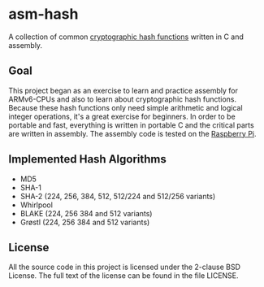# asm-hash
A collection of common [cryptographic hash functions](https://en.wikipedia.org/wiki/Cryptographic_hash) written in C and assembly.

## Goal
This project began as an exercise to learn and practice assembly for ARMv6-CPUs and also to learn about cryptographic hash functions. Because these hash functions only need simple arithmetic and logical integer operations, it's a great exercise for beginners. In order to be portable and fast, everything is written in portable C and the critical parts are written in assembly. The assembly code is tested on the [Raspberry Pi](http://www.raspberrypi.org/). 

## Implemented Hash Algorithms
* MD5
* SHA-1
* SHA-2 (224, 256, 384, 512, 512/224 and 512/256 variants)
* Whirlpool
* BLAKE (224, 256 384 and 512 variants)
* Gr&#248;stl (224, 256 384 and 512 variants)

## License
All the source code in this project is licensed under the 2-clause BSD License. The full text of the license can be found in the file LICENSE. 
